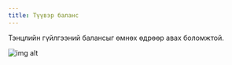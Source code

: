 ```yaml
---
title: Түүвэр баланс
---
```


Тэнцлийн гүйлгээний балансыг өмнөх өдрөөр авах боломжтой.

![img alt](/img/image47.png)
